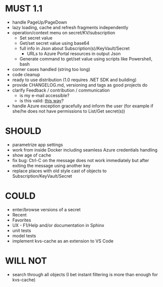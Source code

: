 # MUST 1.1

- handle PageUp/PageDown
- lazy loading, cache and refresh fragments independently
- operation/context menu on secret/KV/subscription
  - Set secret value
  - Get/set secret value using base64
  - full info in Json about Subscription(s)/KeyVault/Secret
    - URLs to Azure Portal resources in output Json
  - Generate command to get/set value using scripts like Powershell, bash
- corner cases handled (string too long)
- code cleanup
- ready to use distribution (1.0 requires .NET SDK and building)
- provide CHANGELOG.md, versioning and tags as good projects do
- clarify Feedback / contribution / communication
  - is my e-mail accessible?
  - is this valid: [this way](https://stackoverflow.com/a/49277449/669692)?
- handle Azure exception gracefully and inform the user (for example if she/he does not have permissions to List/Get secret(s))

# SHOULD

- parametrize app settings
- work from inside Docker including seamless Azure credentials handling
- show age of cache
- fix bug: Ctrl-C on the message does not work immediately but after exiting the message using another key
- replace places with old style cast of objects to Subscription/KeyVault/Secret

# COULD

- enter/browse versions of a secret
- Recent
- Favorites
- UX - F1/Help and/or documentation in Sphinx
- unit tests
- model tests
- implement kvs-cache as an extension to VS Code

# WILL NOT

- search through all objects (I bet instant filtering is more than enough for kvs-cache)
